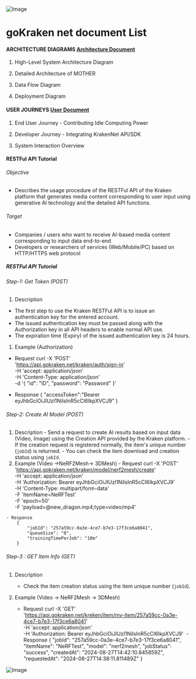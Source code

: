 ![Image](./logo_001.PNG)
# goKraken net document List


#### ARCHITECTURE DIAGRAMS [Architecture Document](./KrakenNet_Architecture_Digrams_(v.0.1).pdf)

  1. High-Level System Architecture Diagram

  1. Detailed Architecture of MOTHER

  1. Data Flow Diagram

  1. Deployment Diagram


#### USER JOURNEYS [User Document](./KrakenNet_User_Journeys_(v.0.1).pdf)

  1. End User Journey - Contributing Idle Computing Power

  1. Developer Journey - Integrating KrakenNet API/SDK

  1. System Interaction Overview


#### RESTFul API Tutorial
###### Objective
  - Describes the usage procedure of the RESTFul API of the Kraken platform that generates media content corresponding to user input using generative AI technology and the detailed API functions.

###### Target
  - Companies / users who want to receive AI-based media content corresponding to input data end-to-end
  - Developers or researchers of services (Web/Mobile/PC) based on HTTP/HTTPS web protocol

##### RESTFul API Tutorial
###### Step-1: Get Token (POST)
1. Description
  - The first step to use the Kraken RESTFul API is to issue an authentication key for the entered account.
  - The issued authentication key must be passed along with the Authorization key in all API headers to enable normal API use.
  - The expiration time (Expiry) of the issued authentication key is 24 hours.
1. Example (Authorization)
  - Request
        curl -X 'POST' \
          'https://api.gokraken.net/kraken/auth/sign-in' \
          -H 'accept: application/json' \
          -H 'Content-Type: application/json' \
          -d '{
          "id": "ID",
          "password": "Password"
        }'
    
  - Response
      {
        "accessToken":"Bearer eyJhbGciOiJIUzI1NiIsInR5cCI6IkpXVCJ9"
      }

###### Step-2: Create AI Model (POST)
  1.  Description
    - Send a request to create AI results based on input data (Video, Image) using the Creation API provided by the Kraken platform.
    - If the creation request is registered normally, the item's unique number (`jobId`) is returned.
    - You can check the item download and creation status using `jobId`.
  1. Example (Video →NeRF2Mesh→ 3DMesh)
    - Request
      curl -X 'POST' \
        'https://api.gokraken.net/kraken/model/nerf2mesh/create' \
        -H 'accept: application/json' \
        -H 'Authorization: Bearer eyJhbGciOiJIUzI1NiIsInR5cCI6IkpXVCJ9' \
        -H 'Content-Type: multipart/form-data' \
        -F 'itemName=NeRFTest' \
        -F 'epoch=50' \
        -F 'payload=@new_dragon.mp4;type=video/mp4'
      
    - Response
        {
            "jobId": "257a59cc-0a3e-4ce7-b7e3-17f3ce6a8041",
            "queueSize": "0",
            "trainingTimePerJob": "10m"
        }
        
###### Step-3 : GET Item Info (GET)
   1. Description
      - Check the item creation status using the item unique number (`jobId`).

   1. Example (Video → NeRF2Mesh → 3DMesh)
      - Request
          curl -X 'GET' \
          'https://api.gokraken,net/kreken/item/my-item/257a59cc-0a3e-4ce7-b7e3-17f3ce6a8041' \
          -H 'accept: application/json' \
          -H 'Authorization: Bearer eyJhbGciOiJIUzI1NiIsInR5cCI6IkpXVCJ9'
        ​
     - Response
        {
          "jobId": "257a59cc-0a3e-4ce7-b7e3-17f3ce6a8041",
          "itemName": "NeRFTest",
          "model": "nerf2mesh",
          "jobStatus": "success",
          "createdAt": "2024-08-27T14:42:10.845859Z",
          "requestedAt": "2024-08-27T14:38:11.811489Z"
        }
    
![Image](./20241001_KrakenNet(v.2.4)_1.png)


